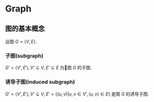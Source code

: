 # Graph

## 图的基本概念

设图 $G = \langle V, E \rangle$.

### 子图(subgraph)
$G' = \langle V', E' \rangle, V' \subseteq V, E' \subseteq E$
为图 $G$ 的子图.

### 诱导子图(induced subgraph)
$G' = \langle V', E' \rangle, V' \subseteq V, E'=\{(u,v)|u,v\in V',(u,v)\in{E}\}$ 是图 $G$ 的诱导子图.
